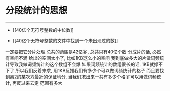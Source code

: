 # 分段统计的思想

---

- [[40亿个无符号整数的中位数]]

- [[40亿个无符号整数的文件中找到一个未出现过的数]]


一定要把它分片处理
总共的范围是42亿多, 总共只有40亿个数
分成片的话, 必然有空间不满
给出的空间太小了, 比如1KB这么小的空间
我到底做多大的片做词频统计导致我做词频统计的这个数组不会爆
如果词频统计的数组很长的话, 1KB就撑不下了
所以我们反着来求, 用1KB反推我们有多少个可以做词频统计的格子
而且要找到离2的某次方最近的保证均分, 
当我们求出来一共有多少个格子可以用做词频统计, 再反过来去定
范围有多大


